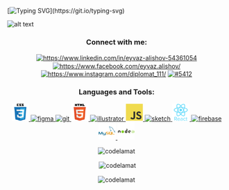 


[![Typing SVG](https://readme-typing-svg.demolab.com?font=Syne+Mono&pause=1000&color=2789C8&center=true&vCenter=true&width=1000&lines=I+am+a+student+of+the+Full+Stack+Web+;Developer+program+at+Helsinki+Business+;College.+I+use+this+account+for+;my+school+projects.;Please+contribute+your+ideas+and+;experiences+to+help+me+on+this+way.+;Thanks+in+advance!)](https://git.io/typing-svg)


![alt text](https://user-images.githubusercontent.com/48784001/203785020-2b4826c1-7ddb-4de8-b65b-ebf6e04c5290.jpeg)



<h3 align="center">Connect with me:</h3>
<p align="center">
<a href="https://www.linkedin.com/in/eyvaz-alishov-54361054/" target="blank"><img align="center" src="https://raw.githubusercontent.com/rahuldkjain/github-profile-readme-generator/master/src/images/icons/Social/linked-in-alt.svg" alt="https://www.linkedin.com/in/eyvaz-alishov-54361054" height="30" width="40" /></a>
<a href="https://www.facebook.com/eyvaz.alishov/" target="blank"><img align="center" src="https://raw.githubusercontent.com/rahuldkjain/github-profile-readme-generator/master/src/images/icons/Social/facebook.svg" alt="https://www.facebook.com/eyvaz.alishov/" height="30" width="40" /></a>
<a href="https://www.instagram.com/diplomat_111/" target="blank"><img align="center" src="https://raw.githubusercontent.com/rahuldkjain/github-profile-readme-generator/master/src/images/icons/Social/instagram.svg" alt="https://www.instagram.com/diplomat_111/" height="30" width="40" /></a>
<a href="https://discord.gg/#5412" target="blank"><img align="center" src="https://raw.githubusercontent.com/rahuldkjain/github-profile-readme-generator/master/src/images/icons/Social/discord.svg" alt="#5412" height="30" width="40" /></a>
</p>


<h3 align="center">Languages and Tools:</h3>
<p align="center"> <a href="https://www.w3schools.com/css/" target="_blank" rel="noreferrer"> <img src="https://raw.githubusercontent.com/devicons/devicon/master/icons/css3/css3-original-wordmark.svg" alt="css3" width="40" height="40"/> </a> <a href="https://www.figma.com/" target="_blank" rel="noreferrer"> <img src="https://www.vectorlogo.zone/logos/figma/figma-icon.svg" alt="figma" width="40" height="40"/> </a> <a href="https://git-scm.com/" target="_blank" rel="noreferrer"> <img src="https://www.vectorlogo.zone/logos/git-scm/git-scm-icon.svg" alt="git" width="40" height="40"/> </a> <a href="https://www.w3.org/html/" target="_blank" rel="noreferrer"> <img src="https://raw.githubusercontent.com/devicons/devicon/master/icons/html5/html5-original-wordmark.svg" alt="html5" width="40" height="40"/> </a> <a href="https://www.adobe.com/in/products/illustrator.html" target="_blank" rel="noreferrer"> <img src="https://www.vectorlogo.zone/logos/adobe_illustrator/adobe_illustrator-icon.svg" alt="illustrator" width="40" height="40"/> </a> <a href="https://developer.mozilla.org/en-US/docs/Web/JavaScript" target="_blank" rel="noreferrer"> <img src="https://raw.githubusercontent.com/devicons/devicon/master/icons/javascript/javascript-original.svg" alt="javascript" width="40" height="40"/> </a> <a href="https://www.sketch.com/" target="_blank" rel="noreferrer"> <img src="https://www.vectorlogo.zone/logos/sketchapp/sketchapp-icon.svg" alt="sketch" width="40" height="40"/> </a> <a href="https://reactjs.org/" target="_blank" rel="noreferrer"> <img src="https://raw.githubusercontent.com/devicons/devicon/master/icons/react/react-original-wordmark.svg" alt="react" width="40" height="40"/> </a> <a href="https://firebase.google.com/" target="_blank" rel="noreferrer"> <img src="https://www.vectorlogo.zone/logos/firebase/firebase-icon.svg" alt="firebase" width="40" height="40"/> </a> <a href="https://www.mysql.com/" target="_blank" rel="noreferrer"> <img src="https://raw.githubusercontent.com/devicons/devicon/master/icons/mysql/mysql-original-wordmark.svg" alt="mysql" width="40" height="40"/> </a> <a href="https://nodejs.org" target="_blank" rel="noreferrer"> <img src="https://raw.githubusercontent.com/devicons/devicon/master/icons/nodejs/nodejs-original-wordmark.svg" alt="nodejs" width="40" height="40"/> </a> </p>

<p align="center"><img align="center" src="https://github-readme-stats.vercel.app/api/top-langs?username=codelamat&show_icons=true&locale=en&layout=compact" alt="codelamat" /></p>

<p align="center">&nbsp;<img align="center" src="https://github-readme-stats.vercel.app/api?username=codelamat&show_icons=true&locale=en" alt="codelamat" /></p>

<p align="center"><img align="center" src="https://github-readme-streak-stats.herokuapp.com/?user=codelamat&" alt="codelamat" /></p>
 
